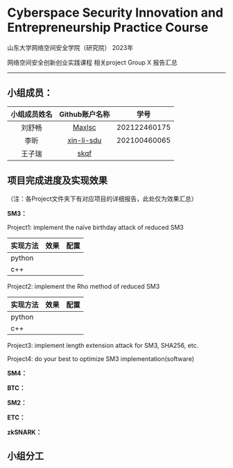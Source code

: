 # Cyberspace Security Innovation and Entrepreneurship Practice Course

山东大学网络空间安全学院（研究院） 2023年

网络空间安全创新创业实践课程   相关project Group X 报告汇总

------

## 小组成员：

| 小组成员姓名 |                Github账户名称                | 学号         |
| :----------: | :------------------------------------------: | ------------ |
|    刘舒畅    |     [Maxlsc ](https://github.com/Maxlsc)     | 202122460175 |
|     李昕     | [xin-li-sdu ](https://github.com/xin-li-sdu) | 202100460065 |
|    王子瑞    |       [skqf ](https://github.com/skqf)       |              |

## 项目完成进度及实现效果

（注：各Project文件夹下有对应项目的详细报告，此处仅为效果汇总）

**SM3：**

Project1: implement the naïve birthday attack of reduced SM3

| 实现方法 | 效果 | 配置 |
| -------- | :--: | ---- |
| python   |      |      |
| c++      |      |      |

Project2: implement the Rho method of reduced SM3

| 实现方法 | 效果 | 配置 |
| -------- | :--: | ---- |
| python   |      |      |
| c++      |      |      |

Project3: implement length extension attack for SM3, SHA256, etc.

Project4: do your best to optimize SM3 implementation(software)

**SM4：**

**BTC：**

**SM2：**

**ETC：**

**zkSNARK：**

## 小组分工


